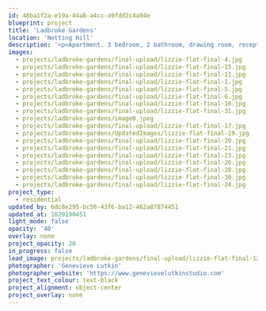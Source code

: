 ```yaml
---
id: 48ba1f2a-e19a-44a8-a4cc-a9fdd2c4a94e
blueprint: project
title: 'Ladbroke Gardens'
location: 'Notting Hill'
description: '<p>Apartment. 3 bedroom, 2 bathroom, drawing room, reception, gardens.</p><p>Ladbroke Gardens, Notting Hill, London.</p><p>photography: <a target="_blank" href="http://www.genevievelutkinstudio.com/">genevieve lutkin</a><br></p>'
images:
  - projects/ladbroke-gardens/final-upload/lizzie-flat-final-4.jpg
  - projects/ladbroke-gardens/final-upload/lizzie-flat-final-15.jpg
  - projects/ladbroke-gardens/final-upload/lizzie-flat-final-11.jpg
  - projects/ladbroke-gardens/final-upload/lizzie-flat-final-1.jpg
  - projects/ladbroke-gardens/final-upload/lizzie-flat-final-5.jpg
  - projects/ladbroke-gardens/final-upload/lizzie-flat-final-6.jpg
  - projects/ladbroke-gardens/final-upload/lizzie-flat-final-16.jpg
  - projects/ladbroke-gardens/final-upload/lizzie-flat-final-31.jpg
  - projects/ladbroke-gardens/image0.jpeg
  - projects/ladbroke-gardens/final-upload/lizzie-flat-final-17.jpg
  - projects/ladbroke-gardens/UpdatedImages/lizzie-flat-final-19.jpg
  - projects/ladbroke-gardens/final-upload/lizzie-flat-final-20.jpg
  - projects/ladbroke-gardens/final-upload/lizzie-flat-final-21.jpg
  - projects/ladbroke-gardens/final-upload/lizzie-flat-final-23.jpg
  - projects/ladbroke-gardens/final-upload/lizzie-flat-final-26.jpg
  - projects/ladbroke-gardens/final-upload/lizzie-flat-final-28.jpg
  - projects/ladbroke-gardens/final-upload/lizzie-flat-final-30.jpg
  - projects/ladbroke-gardens/final-upload/lizzie-flat-final-24.jpg
project_type:
  - residential
updated_by: 6dc8e295-bc50-43f6-ba12-462a87874451
updated_at: 1629190451
light_mode: false
opacity: '40'
overlay: none
project_opacity: 20
in_progress: false
lead_image: projects/ladbroke-gardens/final-upload/lizzie-flat-final-12.jpg
photographer: 'Genevieve Lutkin'
photographer_website: 'https://www.genevievelutkinstudio.com'
project_text_colour: text-black
project_alignment: object-center
project_overlay: none
---
```

